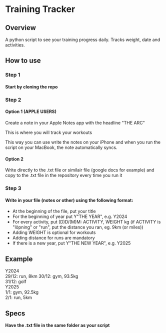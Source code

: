 # **Training Tracker**

## **Overview**
A python script to see your training progress daily.
Tracks weight, date and activities.


## How to use

### Step 1
#### Start by cloning the repo

### Step 2

#### Option 1 (APPLE USERS)
Create a note in your Apple Notes app with the headline "THE ARC"  

This is where you will track your workouts  
  
This way you can use write the notes on your iPhone and when you run the script on your MacBook, the note automatically syncs.


#### Option 2
Write directly to the .txt file or similair file (google docs for example) and copy to the .txt file in the repository every time you run it

### Step 3

#### Write in your file (notes or other) using the following format:
- At the beginning of the file, put your title
- For the beginning of year put Y"THE YEAR", e.g. Y2024
- For every activity, put (D)D/(M)M: ACTIVITY, WEIGHT kg (if ACTIVITY is "löpning" or "run", put the distance you ran, eg. 9km (or miles))
- Adding WEIGHT is optional for workouts
- Adding distance for runs are mandatory
- If there is a new year, put Y"THE NEW YEAR", e.g. Y2025

## Example
Y2024  
29/12: run, 8km
30/12: gym, 93.5kg  
31/12: golf  
Y2025  
1/1: gym, 92.5kg  
2/1: run, 5km  

## Specs
**Have the .txt file in the same folder as your script**

